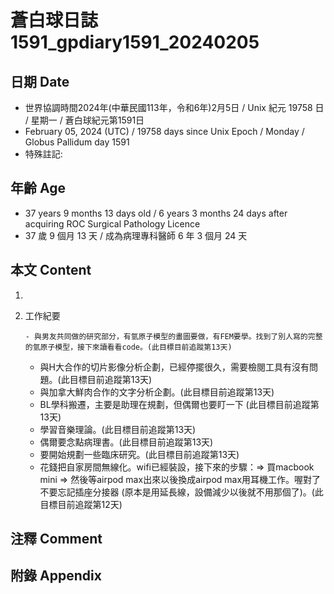 [_metadata_:encoding]: - "utf-8"
[_metadata_:language]: - "zh-Hant-TW"
[_metadata_:fileformat]: - "markdown"
[_metadata_:MIME_type]: - "text/plain"
[_metadata_:markdown_version]: - "commonmark version 0.30"
[_metadata_:markdown_spec]: - "https://spec.commonmark.org/0.30/"

# 蒼白球日誌1591_gpdiary1591_20240205 #

## 日期 Date ##

* 世界協調時間2024年(中華民國113年，令和6年)2月5日 / Unix 紀元 19758 日 / 星期一 / 蒼白球紀元第1591日
* February 05, 2024 (UTC) / 19758 days since Unix Epoch / Monday / Globus Pallidum day 1591
* 特殊註記:

## 年齡 Age ##

* 37 years 9 months 13 days old / 6 years 3 months 24 days after acquiring ROC Surgical Pathology Licence
* 37 歲 9 個月 13 天 / 成為病理專科醫師 6 年 3 個月 24 天

## 本文 Content ##

1. 

    
2. 工作紀要

       - 與男友共同做的研究部分，有氫原子模型的畫圖要做，有FEM要學。找到了別人寫的完整的氫原子模型，接下來讀看看code。(此目標目前追蹤第13天)
   - 與H大合作的切片影像分析企劃，已經停擺很久，需要檢閱工具有沒有問題。(此目標目前追蹤第13天)
   - 與加拿大鮮肉合作的文字分析企劃。(此目標目前追蹤第13天)
   - BL學科搬遷，主要是助理在規劃，但偶爾也要盯一下 (此目標目前追蹤第13天)
   - 學習音樂理論。(此目標目前追蹤第13天)
   - 偶爾要念點病理書。(此目標目前追蹤第13天)
   - 要開始規劃一些臨床研究。(此目標目前追蹤第13天)
   - 花錢把自家房間無線化。wifi已經裝設，接下來的步驟：=> 買macbook mini => 然後等airpod max出來以後換成airpod max用耳機工作。喔對了不要忘記插座分接器 (原本是用延長線，設備減少以後就不用那個了)。(此目標目前追蹤第12天)


## 注釋 Comment ##


## 附錄 Appendix ##

